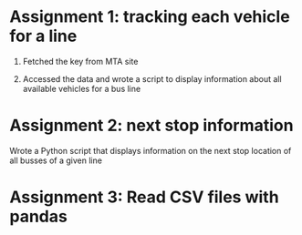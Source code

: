 # Assignment 1: tracking each vehicle for a line

1. Fetched the key from MTA site

2. Accessed the data and wrote a script to display information about all available vehicles for a bus line

# Assignment 2: next stop information

Wrote a Python script that displays information on the next stop location of all busses of a given line 

# Assignment 3: Read CSV files with pandas

